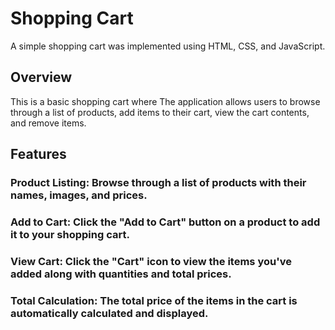 # Shopping Cart

A simple shopping cart was implemented using HTML, CSS, and JavaScript.

## Overview

This is a basic shopping cart where  The application allows users to browse through a list of products, add items to their cart, view the cart contents, and remove items.

## Features

### Product Listing: Browse through a list of products with their names, images, and prices.

### Add to Cart: Click the "Add to Cart" button on a product to add it to your shopping cart.

### View Cart: Click the "Cart" icon to view the items you've added along with quantities and total prices.

### Total Calculation: The total price of the items in the cart is automatically calculated and displayed.
